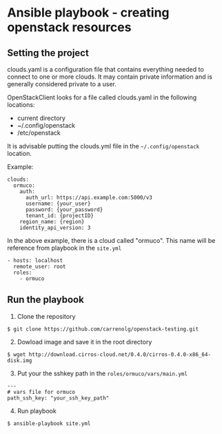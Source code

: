 # Ansible playbook - creating openstack resources


## Setting the project

clouds.yaml is a configuration file that contains everything needed to connect to one or more clouds. It may contain private information and is generally considered private to a user.

OpenStackClient looks for a file called clouds.yaml in the following locations:

- current directory
- ~/.config/openstack
- /etc/openstack

It is advisable putting the clouds.yml file in the `~/.config/openstack` location.

Example:
```
clouds:
  ormuco:
    auth:
      auth_url: https://api.example.com:5000/v3
      username: {your_user}
      password: {your_password}
      tenant_id: {projectID}
    region_name: {region}
    identity_api_version: 3
```
In the above example, there is a cloud called "ormuco". This name will be reference from playbook in the `site.yml`

```
- hosts: localhost
  remote_user: root
  roles:
    - ormuco
```

## Run the playbook

1. Clone the repository
```
$ git clone https://github.com/carrenolg/openstack-testing.git
```

2. Dowload image and save it in the root directory
```
$ wget http://download.cirros-cloud.net/0.4.0/cirros-0.4.0-x86_64-disk.img
```

3. Put your the sshkey path in the `roles/ormuco/vars/main.yml`

```
---
# vars file for ormuco
path_ssh_key: "your_ssh_key_path"
```

4. Run playbook 

```
$ ansible-playbook site.yml
```

